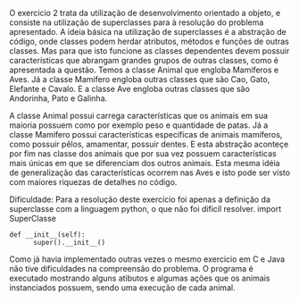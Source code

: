 O exercicio 2 trata da utilização de desenvolvimento orientado a objeto, e consiste na utilização de superclasses para à resolução do 
problema apresentado.
A ideia básica na utilização de superclasses é a abstração de código, onde classes podem herdar atributos, métodos e funções de outras 
classes. Mas para que isto funcione as classes dependentes devem possuir características que abrangam grandes grupos de outras classes,
como é apresentada a questão.
Temos a classe Animal que engloba Mamiferos e Aves.
Já a classe Mamifero engloba outras classes que são Cao, Gato, Elefante e Cavalo.
E a classe Ave engloba outras classes que são Andorinha, Pato e Galinha.

A classe Animal possui carrega características que os animais em sua maioria possuem como por exemplo peso e quantidade de patas.
Já a classe Mamifero possui características especificas de animais mamiferos, como possuir pêlos, amamentar, possuir dentes.
E esta abstração aconteçe por fim nas classe dos animais que por sua vez possuem características mais únicas em que se diferenciam 
dos outros animais.
Esta mesma idéia de generalização das características ocorrem nas Aves e isto pode ser visto com maiores riquezas de detalhes no código.

Dificuldade:
  Para a resolução deste exercício foi apenas a definição da superclasse com a linguagem python, o que não foi dificíl resolver.
  import SuperClasse
  
    def __init__(self):
		  super().__init__()
    
  Como já havia implementado outras vezes o mesmo exercicio em C e Java não tive dificuldades na compreensão do problema.
  O programa é executado mostrando alguns atibutos e algumas ações que os animais instanciados possuem, sendo uma execução de cada animal.
